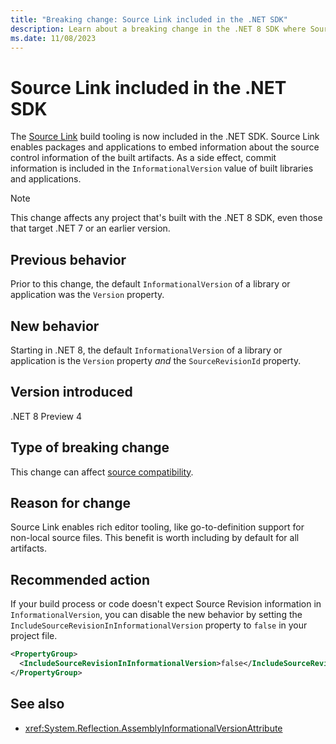 ```yaml
---
title: "Breaking change: Source Link included in the .NET SDK"
description: Learn about a breaking change in the .NET 8 SDK where Source Link is included, and commit information is included in InformationalVersion.
ms.date: 11/08/2023
---
```

# Source Link included in the .NET SDK

The [Source Link](https://github.com/dotnet/sourcelink) build tooling is now included in the .NET SDK. Source Link enables packages and applications to embed information about the source control information of the built artifacts. As a side effect, commit information is included in the `InformationalVersion` value of built libraries and applications.

> [!NOTE]
> This change affects any project that's built with the .NET 8 SDK, even those that target .NET 7 or an earlier version.

## Previous behavior

Prior to this change, the default `InformationalVersion` of a library or application was the `Version` property.

## New behavior

Starting in .NET 8, the default `InformationalVersion` of a library or application is the `Version` property *and* the `SourceRevisionId` property.

## Version introduced

.NET 8 Preview 4

## Type of breaking change

This change can affect [source compatibility](../../categories.md#source-compatibility).

## Reason for change

Source Link enables rich editor tooling, like go-to-definition support for non-local source files. This benefit is worth including by default for all artifacts.

## Recommended action

If your build process or code doesn't expect Source Revision information in `InformationalVersion`, you can disable the new behavior by setting the `IncludeSourceRevisionInInformationalVersion` property to `false` in your project file.

```xml
<PropertyGroup>
  <IncludeSourceRevisionInInformationalVersion>false</IncludeSourceRevisionInInformationalVersion>
</PropertyGroup>
```

## See also

- <xref:System.Reflection.AssemblyInformationalVersionAttribute>
